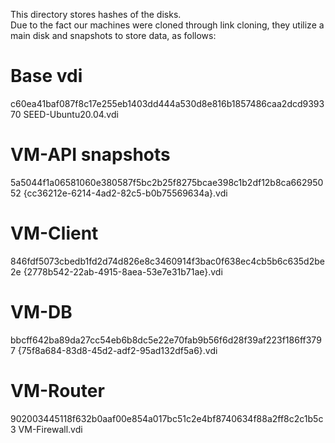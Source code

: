 This directory stores hashes of the disks.\
Due to the fact our machines were cloned through link cloning, they utilize a main disk and snapshots to store data, as follows:

# Base vdi
c60ea41baf087f8c17e255eb1403dd444a530d8e816b1857486caa2dcd939370  SEED-Ubuntu20.04.vdi
# VM-API snapshots
5a5044f1a06581060e380587f5bc2b25f8275bcae398c1b2df12b8ca66295052  {cc36212e-6214-4ad2-82c5-b0b75569634a}.vdi
# VM-Client
846fdf5073cbedb1fd2d74d826e8c3460914f3bac0f638ec4cb5b6c635d2be2e  {2778b542-22ab-4915-8aea-53e7e31b71ae}.vdi
# VM-DB
bbcff642ba89da27cc54eb6b8dc5e22e70fab9b56f6d28f39af223f186ff3797  {75f8a684-83d8-45d2-adf2-95ad132df5a6}.vdi


# VM-Router
902003445118f632b0aaf00e854a017bc51c2e4bf8740634f88a2ff8c2c1b5c3  VM-Firewall.vdi
